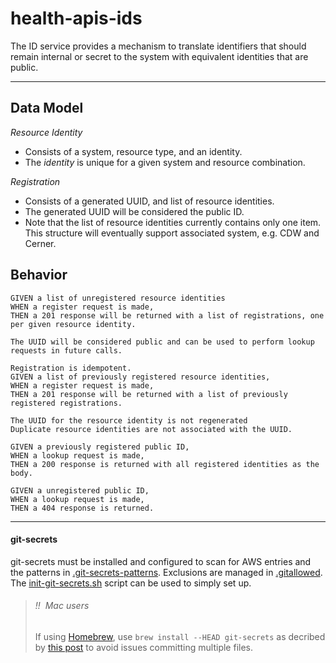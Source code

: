 # health-apis-ids

The ID service provides a mechanism to translate identifiers that should remain internal or secret
to the system with equivalent identities that are public.

----

## Data Model

_Resource Identity_
- Consists of a system, resource type, and an identity.
- The _identity_ is unique for a given system and resource combination.

_Registration_
- Consists of a generated UUID, and list of resource identities.
- The generated UUID will be considered the public ID.
- Note that the list of resource identities currently contains only one item.
  This structure will eventually support associated system, e.g. CDW and Cerner.

## Behavior

```
GIVEN a list of unregistered resource identities
WHEN a register request is made,
THEN a 201 response will be returned with a list of registrations, one per given resource identity.

The UUID will be considered public and can be used to perform lookup requests in future calls.
```

```
Registration is idempotent.
GIVEN a list of previously registered resource identities,
WHEN a register request is made,
THEN a 201 response will be returned with a list of previously registered registrations.

The UUID for the resource identity is not regenerated
Duplicate resource identities are not associated with the UUID.
```

```
GIVEN a previously registered public ID,
WHEN a lookup request is made,
THEN a 200 response is returned with all registered identities as the body.
```

```
GIVEN a unregistered public ID,
WHEN a lookup request is made,
THEN a 404 response is returned.
```

----

#### git-secrets
git-secrets must be installed and configured to scan for AWS entries and the patterns in
[.git-secrets-patterns](.git-secrets-patterns). Exclusions are managed in
[.gitallowed](.gitallowed).
The [init-git-secrets.sh](src/scripts/init-git-secrets.sh) script can be used to simply set up.

> ###### !!  Mac users
> If using [Homebrew](https://brew.sh/), use `brew install --HEAD git-secrets` as decribed
> by [this post](https://github.com/awslabs/git-secrets/issues/65#issuecomment-416382565) to
> avoid issues committing multiple files.
